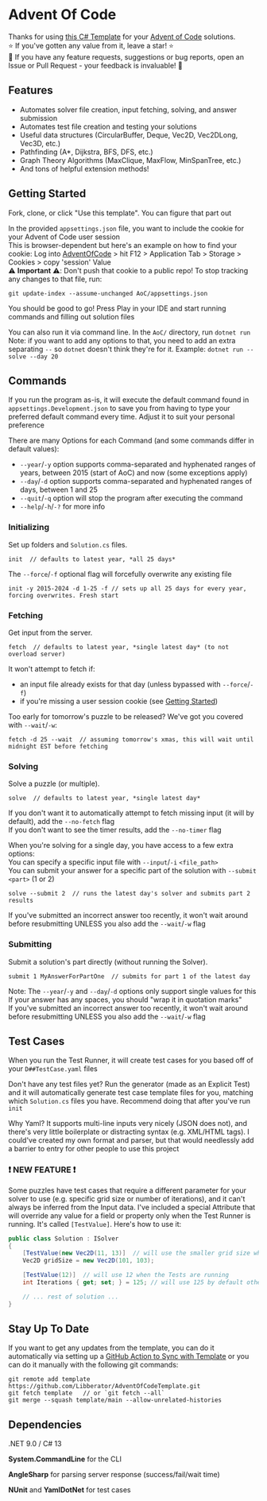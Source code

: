 # Advent Of Code

Thanks for using [this C# Template](https://github.com/Libberator/AdventOfCodeTemplate) for your [Advent of Code](https://adventofcode.com) solutions.
<br>:star: If you've gotten any value from it, leave a star! :star:
<br>:thought_balloon: If you have any feature requests, suggestions or bug reports, open an Issue or Pull Request - your feedback is invaluable! :thought_balloon:

## Features

- Automates solver file creation, input fetching, solving, and answer submission
- Automates test file creation and testing your solutions
- Useful data structures (CircularBuffer, Deque, Vec2D, Vec2DLong, Vec3D, etc.)
- Pathfinding (A*, Dijkstra, BFS, DFS, etc.)
- Graph Theory Algorithms (MaxClique, MaxFlow, MinSpanTree, etc.)
- And tons of helpful extension methods!

## Getting Started

Fork, clone, or click "Use this template". You can figure that part out

In the provided `appsettings.json` file, you want to include the cookie for your Advent of Code user session
<br>This is browser-dependent but here's an example on how to find your cookie: Log into [AdventOfCode](https://adventofcode.com) > hit F12 > Application Tab > Storage > Cookies > copy 'session' Value
<br>:warning: <b>Important</b> :warning:: Don't push that cookie to a public repo! To stop tracking any changes to that file, run:
```
git update-index --assume-unchanged AoC/appsettings.json
``` 

You should be good to go! Press Play in your IDE and start running commands and filling out solution files

You can also run it via command line. In the `AoC/` directory, run `dotnet run`
<br>Note: if you want to add any options to that, you need to add an extra separating `--` so `dotnet` doesn't think
they're for it. Example: `dotnet run -- solve --day 20`

## Commands

If you run the program as-is, it will execute the default command found in `appsettings.Development.json` to save you
from having to type your preferred default command every time. Adjust it to suit your personal preference

There are many Options for each Command (and some commands differ in default values):
- `--year`/`-y` option supports comma-separated and hyphenated ranges of years, between 2015 (start of AoC) and now
(some exceptions apply)
- `--day`/`-d` option supports comma-separated and hyphenated ranges of days, between 1 and 25
- `--quit`/`-q` option will stop the program after executing the command
- `--help`/`-h`/`-?` for more info

### Initializing
Set up folders and `Solution.cs` files.
```
init  // defaults to latest year, *all 25 days*
```
The `--force`/`-f`  optional flag will forcefully overwrite any existing file
```
init -y 2015-2024 -d 1-25 -f // sets up all 25 days for every year, forcing overwrites. Fresh start
```

### Fetching
Get input from the server.
```
fetch  // defaults to latest year, *single latest day* (to not overload server)
```
It won't attempt to fetch if:
- an input file already exists for that day (unless bypassed with `--force`/`-f`)
- if you're missing a user session cookie (see [Getting Started](#getting-started))

Too early for tomorrow's puzzle to be released? We've got you covered with `--wait`/`-w`:
```
fetch -d 25 --wait  // assuming tomorrow's xmas, this will wait until midnight EST before fetching
```

### Solving

Solve a puzzle (or multiple).
```
solve  // defaults to latest year, *single latest day*
```
If you don't want it to automatically attempt to fetch missing input (it will by default), add the `--no-fetch` flag
<br>If you don't want to see the timer results, add the `--no-timer` flag

When you're solving for a single day, you have access to a few extra options:
<br>You can specify a specific input file with `--input`/`-i` `<file_path>`
<br>You can submit your answer for a specific part of the solution with `--submit <part>` (1 or 2)
```
solve --submit 2  // runs the latest day's solver and submits part 2 results
```
If you've submitted an incorrect answer too recently, it won't wait around before resubmitting UNLESS you also add the
`--wait`/`-w` flag

### Submitting

Submit a solution's part directly (without running the Solver).
```
submit 1 MyAnswerForPartOne  // submits for part 1 of the latest day
```
Note: The `--year`/`-y` and `--day`/`-d` options only support single values for this
<br>If your answer has any spaces, you should "wrap it in quotation marks"
<br>If you've submitted an incorrect answer too recently, it won't wait around before resubmitting UNLESS you also add the
`--wait`/`-w` flag

## Test Cases

When you run the Test Runner, it will create test cases for you based off of your `D##TestCase.yaml` files

Don't have any test files yet? Run the generator (made as an Explicit Test) and it will automatically generate test case
template files for you, matching which `Solution.cs` files you have. Recommend doing that after you've run `init`

Why Yaml? It supports multi-line inputs very nicely (JSON does not), and there's very little boilerplate or distracting
syntax (e.g. XML/HTML tags). I could've created my own format and parser, but that would needlessly add a barrier to
entry for other people to use this project

### :exclamation: **NEW FEATURE** :exclamation:
Some puzzles have test cases that require a different parameter for your solver to use (e.g. specific grid size or number
of iterations), and it can't always be inferred from the Input data. I've included a special Attribute that will override
any value for a field or property only when the Test Runner is running. It's called `[TestValue]`. Here's how to use it:
```csharp
public class Solution : ISolver
{
    [TestValue(new Vec2D(11, 13)]  // will use the smaller grid size when Tests are running
    Vec2D gridSize = new Vec2D(101, 103);

    [TestValue(12)]  // will use 12 when the Tests are running
    int Iterations { get; set; } = 125; // will use 125 by default otherwise

    // ... rest of solution ...
}
```

## Stay Up To Date
If you want to get any updates from the template, you can do it automatically via setting up a
[GitHub Action to Sync with Template](https://github.com/marketplace/actions/actions-template-sync) or you can do it manually with the following git commands:
```
git remote add template https://github.com/Libberator/AdventOfCodeTemplate.git
git fetch template   // or `git fetch --all`
git merge --squash template/main --allow-unrelated-histories
```

## Dependencies

.NET 9.0 / C# 13

**System.CommandLine** for the CLI

**AngleSharp** for parsing server response (success/fail/wait time)

**NUnit** and **YamlDotNet** for test cases
